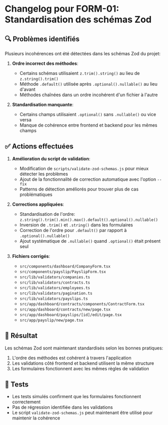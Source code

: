 # Changelog pour FORM-01: Standardisation des schémas Zod

## 🔍 Problèmes identifiés

Plusieurs incohérences ont été détectées dans les schémas Zod du projet:

1. **Ordre incorrect des méthodes**:
   - Certains schémas utilisaient `z.trim().string()` au lieu de `z.string().trim()`
   - Méthode `.default()` utilisée après `.optional().nullable()` au lieu d'avant
   - Méthodes chaînées dans un ordre incohérent d'un fichier à l'autre

2. **Standardisation manquante**:
   - Certains champs utilisaient `.optional()` sans `.nullable()` ou vice versa
   - Manque de cohérence entre frontend et backend pour les mêmes champs

## ✅ Actions effectuées

1. **Amélioration du script de validation**:
   - Modification de `scripts/validate-zod-schemas.js` pour mieux détecter les problèmes
   - Ajout de la fonctionnalité de correction automatique avec l'option `--fix`
   - Patterns de détection améliorés pour trouver plus de cas problématiques

2. **Corrections appliquées**:
   - Standardisation de l'ordre: `z.string().trim().min().max().default().optional().nullable()`
   - Inversion de `.trim()` et `.string()` dans les formulaires
   - Correction de l'ordre pour `.default()` par rapport à `.optional().nullable()`
   - Ajout systématique de `.nullable()` quand `.optional()` était présent seul

3. **Fichiers corrigés**:
   - `src/components/dashboard/CompanyForm.tsx`
   - `src/components/payslip/PayslipForm.tsx`
   - `src/lib/validators/companies.ts`
   - `src/lib/validators/contracts.ts`
   - `src/lib/validators/employees.ts`
   - `src/lib/validators/pagination.ts`
   - `src/lib/validators/payslips.ts`
   - `src/app/dashboard/contracts/components/ContractForm.tsx`
   - `src/app/dashboard/contracts/new/page.tsx`
   - `src/app/dashboard/payslips/[id]/edit/page.tsx`
   - `src/app/payslip/new/page.tsx`

## 🔄 Résultat

Les schémas Zod sont maintenant standardisés selon les bonnes pratiques:
1. L'ordre des méthodes est cohérent à travers l'application
2. Les validations côté frontend et backend utilisent la même structure
3. Les formulaires fonctionnent avec les mêmes règles de validation

## 🧪 Tests

- Les tests simulés confirment que les formulaires fonctionnent correctement
- Pas de régression identifiée dans les validations
- Le script `validate-zod-schemas.js` peut maintenant être utilisé pour maintenir la cohérence 